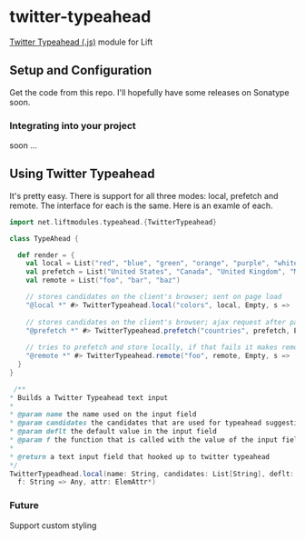 twitter-typeahead
=================

<a href="https://github.com/twitter/typeahead.js/">Twitter Typeahead (.js)</a> module for Lift 

## Setup and Configuration 

Get the code from this repo. I'll hopefully have some releases on Sonatype soon.

### Integrating into your project

soon ...

## Using Twitter Typeahead

It's pretty easy. There is support for all three modes: local, prefetch and remote. The interface
for each is the same. Here is an examle of each.


```scala
import net.liftmodules.typeahead.{TwitterTypeahead}

class TypeAhead {

  def render = {
    val local = List("red", "blue", "green", "orange", "purple", "white", "grey")
    val prefetch = List("United States", "Canada", "United Kingdom", "Mexico", "Italy")
    val remote = List("foo", "bar", "baz")

    // stores candidates on the client's browser; sent on page load
    "@local *" #> TwitterTypeahead.local("colors", local, Empty, s =>  {}) &
    
    // stores candidates on the client's browser; ajax request after page load
    "@prefetch *" #> TwitterTypeahead.prefetch("countries", prefetch, Empty, s =>  {}) &
    
    // tries to prefetch and store locally, if that fails it makes remote ajax requests on input
    "@remote *" #> TwitterTypeahead.remote("foo", remote, Empty, s =>  {})
  }
}

 /**
* Builds a Twitter Typeahead text input 
*
* @param name the name used on the input field
* @param candidates the candidates that are used for typeahead suggestions
* @param deflt the default value in the input field
* @param f the function that is called with the value of the input field on form post
*
* @return a text input field that hooked up to twitter typeahead
*/
TwitterTypeadhead.local(name: String, candidates: List[String], deflt: Box[String], 
  f: String => Any, attr: ElemAttr*)

```
### Future
Support custom styling



